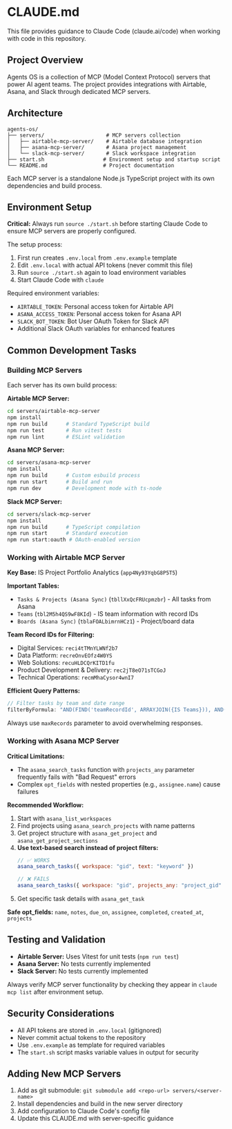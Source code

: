 # CLAUDE.md

This file provides guidance to Claude Code (claude.ai/code) when working with code in this repository.

## Project Overview

Agents OS is a collection of MCP (Model Context Protocol) servers that power AI agent teams. The project provides integrations with Airtable, Asana, and Slack through dedicated MCP servers.

## Architecture

```
agents-os/
├── servers/                    # MCP servers collection
│   ├── airtable-mcp-server/    # Airtable database integration
│   ├── asana-mcp-server/       # Asana project management
│   └── slack-mcp-server/       # Slack workspace integration
├── start.sh                   # Environment setup and startup script
└── README.md                  # Project documentation
```

Each MCP server is a standalone Node.js TypeScript project with its own dependencies and build process.

## Environment Setup

**Critical:** Always run `source ./start.sh` before starting Claude Code to ensure MCP servers are properly configured.

The setup process:
1. First run creates `.env.local` from `.env.example` template
2. Edit `.env.local` with actual API tokens (never commit this file)
3. Run `source ./start.sh` again to load environment variables
4. Start Claude Code with `claude`

Required environment variables:
- `AIRTABLE_TOKEN`: Personal access token for Airtable API
- `ASANA_ACCESS_TOKEN`: Personal access token for Asana API  
- `SLACK_BOT_TOKEN`: Bot User OAuth Token for Slack API
- Additional Slack OAuth variables for enhanced features

## Common Development Tasks

### Building MCP Servers
Each server has its own build process:

**Airtable MCP Server:**
```bash
cd servers/airtable-mcp-server
npm install
npm run build      # Standard TypeScript build
npm run test       # Run vitest tests
npm run lint       # ESLint validation
```

**Asana MCP Server:**
```bash
cd servers/asana-mcp-server
npm install
npm run build      # Custom esbuild process
npm run start      # Build and run
npm run dev        # Development mode with ts-node
```

**Slack MCP Server:**
```bash
cd servers/slack-mcp-server
npm install
npm run build      # TypeScript compilation
npm run start      # Standard execution
npm run start:oauth # OAuth-enabled version
```

### Working with Airtable MCP Server

**Key Base:** IS Project Portfolio Analytics (`app4Ny93YqbG8P5T5`)

**Important Tables:**
- `Tasks & Projects (Asana Sync)` (`tbllXxQcFRUcpmzbr`) - All tasks from Asana
- `Teams` (`tbl2M5h4QS9wF8KId`) - IS team information with record IDs
- `Boards (Asana Sync)` (`tblaFOALbimrnHCz1`) - Project/board data

**Team Record IDs for Filtering:**
- Digital Services: `reci4tTMnYLWNf2b7`
- Data Platform: `recreOnvEOfz4W0YS`
- Web Solutions: `recuHLDCQrKITD1fu`
- Product Development & Delivery: `rec2jT8eO71sTCGoJ`
- Technical Operations: `recmMhaCysor4wnI7`

**Efficient Query Patterns:**
```javascript
// Filter tasks by team and date range
filterByFormula: "AND(FIND('teamRecordId', ARRAYJOIN({IS Teams})), AND(IS_AFTER({Completed At}, '2025-05-31'), IS_BEFORE({Completed At}, '2025-07-01')))"
```

Always use `maxRecords` parameter to avoid overwhelming responses.

### Working with Asana MCP Server

**Critical Limitations:**
- The `asana_search_tasks` function with `projects_any` parameter frequently fails with "Bad Request" errors
- Complex `opt_fields` with nested properties (e.g., `assignee.name`) cause failures

**Recommended Workflow:**
1. Start with `asana_list_workspaces`
2. Find projects using `asana_search_projects` with name patterns
3. Get project structure with `asana_get_project` and `asana_get_project_sections`
4. **Use text-based search instead of project filters:**
   ```javascript
   // ✅ WORKS
   asana_search_tasks({ workspace: "gid", text: "keyword" })
   
   // ❌ FAILS  
   asana_search_tasks({ workspace: "gid", projects_any: "project_gid" })
   ```
5. Get specific task details with `asana_get_task`

**Safe opt_fields:** `name`, `notes`, `due_on`, `assignee`, `completed`, `created_at`, `projects`

## Testing and Validation

- **Airtable Server:** Uses Vitest for unit tests (`npm run test`)
- **Asana Server:** No tests currently implemented
- **Slack Server:** No tests currently implemented

Always verify MCP server functionality by checking they appear in `claude mcp list` after environment setup.

## Security Considerations

- All API tokens are stored in `.env.local` (gitignored)
- Never commit actual tokens to the repository
- Use `.env.example` as template for required variables
- The `start.sh` script masks variable values in output for security

## Adding New MCP Servers

1. Add as git submodule: `git submodule add <repo-url> servers/<server-name>`
2. Install dependencies and build in the new server directory
3. Add configuration to Claude Code's config file
4. Update this CLAUDE.md with server-specific guidance